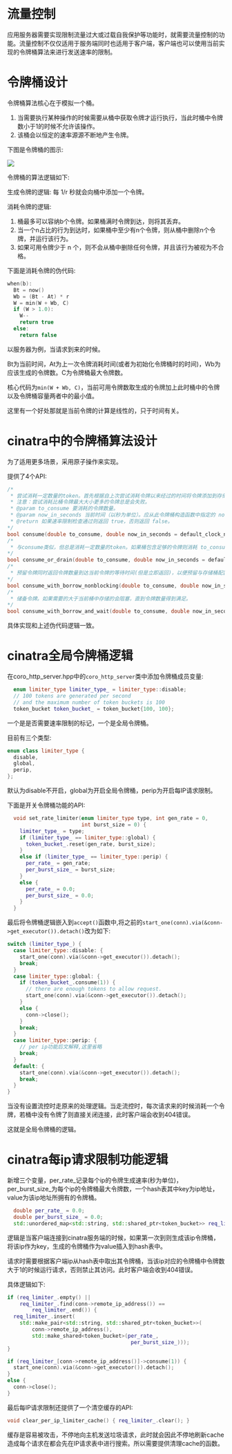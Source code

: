 # 流量控制

应用服务器需要实现限制流量过大或过载自我保护等功能时，就需要流量控制的功能。流量控制不仅仅适用于服务端同时也适用于客户端，客户端也可以使用当前实现的令牌桶算法来进行发送速率的限制。

# 令牌桶设计

令牌桶算法核心在于模拟一个桶。

1. 当需要执行某种操作的时候需要从桶中获取令牌才运行执行，当此时桶中令牌数小于1的时候不允许该操作。
2. 该桶会以恒定的速率源源不断地产生令牌。

下图是令牌桶的图示:

![](https://media.geeksforgeeks.org/wp-content/uploads/20240116162804/Blank-diagram-(7).png)

令牌桶的算法逻辑如下:

生成令牌的逻辑: 每 1/r 秒就会向桶中添加一个令牌。

消耗令牌的逻辑:

1. 桶最多可以容纳b个令牌。如果桶满时令牌到达，则将其丢弃。
2. 当一个n占比的行为到达时，如果桶中至少有n个令牌，则从桶中删除n个令牌，并运行该行为。
3. 如果可用令牌少于 n 个，则不会从桶中删除任何令牌，并且该行为被视为不合格。

下面是消耗令牌的伪代码:

```c
when(b):
  Bt = now()
  Wb = (Bt - At) * r
  W = min(W + Wb, C)
  if (W > 1.0):
    W--
    return true
  else:
    return false
```

以服务器为例，当请求到来的时候。

Bt为当前时间，At为上一次令牌消耗时间(或者为初始化令牌桶时的时间)，Wb为应该生成的令牌数。C为令牌桶最大令牌数。

核心代码为`min(W + Wb, C)`，当前可用令牌数取生成的令牌加上此时桶中的令牌以及令牌桶容量两者中的最小值。

这里有一个好处那就是当前令牌的计算是线性的，只于时间有关。

# cinatra中的令牌桶算法设计

为了适用更多场景，采用原子操作来实现。

提供了4个API:

```cpp
/*
 * 尝试消耗一定数量的token。首先根据自上次尝试消耗令牌以来经过的时间将令牌添加到存储桶中。
 * 注意：尝试消耗比桶令牌最大大小更多的令牌总是会失败。
 * @param to_consume 要消耗的令牌数量。
 * @param now_in_seconds 当前时间（以秒为单位）。应从此令牌桶构造函数中指定的 now_in_seconds 单调递增。
 * @return 如果速率限制检查通过则返回 true，否则返回 false。
*/
bool consume(double to_consume, double now_in_seconds = default_clock_now())
/*
 * 与consume类似，但总是消耗一定数量的token。如果桶包含足够的令牌则消耗 to_consume 令牌。否则桶会被清空。
*/
bool consume_or_drain(double to_consume, double now_in_seconds = default_clock_now())
/*
 * 预留令牌同时返回令牌数量到达当前令牌的等待时间(但是立即返回)，以便预留与存储桶配置兼容。
*/
bool consume_with_borrow_nonblocking(double to_consume, double now_in_seconds = default_clock_now())
/*
 * 储备令牌。如果需要的大于当前桶中存储的会阻塞，直到令牌数量得到满足。
*/
bool consume_with_borrow_and_wait(double to_consume, double now_in_seconds = default_clock_now())
```

具体实现和上述伪代码逻辑一致。

# cinatra全局令牌桶逻辑

在coro_http_server.hpp中的`coro_http_server`类中添加令牌桶成员变量:

```cpp
  enum limiter_type limiter_type_ = limiter_type::disable;
  // 100 tokens are generated per second
  // and the maximum number of token buckets is 100
  token_bucket token_bucket_ = token_bucket{100, 100};
```

一个是是否需要速率限制的标记，一个是全局令牌桶。

目前有三个类型:

```cpp
enum class limiter_type {
  disable,
  global,
  perip,
};
```

默认为disable不开启，global为开启全局令牌桶，perip为开启每IP请求限制。


下面是开关令牌桶功能的API:

```cpp
  void set_rate_limiter(enum limiter_type type, int gen_rate = 0,
                        int burst_size = 0) {
    limiter_type_ = type;
    if (limiter_type_ == limiter_type::global) {
      token_bucket_.reset(gen_rate, burst_size);
    }
    else if (limiter_type_ == limiter_type::perip) {
      per_rate_ = gen_rate;
      per_burst_size_ = burst_size;
    }
    else {
      per_rate_ = 0.0;
      per_burst_size_ = 0.0;
    }
  }
```

最后将令牌桶逻辑嵌入到`accept()`函数中,将之前的`start_one(conn).via(&conn->get_executor()).detach()`改为如下:

```cpp
switch (limiter_type_) {
  case limiter_type::disable: {
    start_one(conn).via(&conn->get_executor()).detach();
    break;
  }
  case limiter_type::global: {
    if (token_bucket_.consume(1)) {
      // there are enough tokens to allow request.
      start_one(conn).via(&conn->get_executor()).detach();
    }
    else {
      conn->close();
    }
    break;
  }
  case limiter_type::perip: {
    // per ip功能后文解释,这里省略
    break;
  }
  default: {
    start_one(conn).via(&conn->get_executor()).detach();
    break;
  }
}
```

当没有设置流控时走原来的处理逻辑。当走流控时，每次请求来的时候消耗一个令牌，若桶中没有令牌了则直接关闭连接，此时客户端会收到404错误。

这就是全局令牌桶的逻辑。

# cinatra每ip请求限制功能逻辑

新增三个变量，per_rate_记录每个ip的令牌生成速率(秒为单位)，per_burst_size_为每个ip的令牌桶最大令牌数，一个hash表其中key为ip地址，value为该ip地址所拥有的令牌桶。

```cpp
  double per_rate_ = 0.0;
  double per_burst_size_ = 0.0;
  std::unordered_map<std::string, std::shared_ptr<token_bucket>> req_limiter_;
```

逻辑是当客户端连接到cinatra服务端的时候，如果第一次到则生成该ip令牌桶，将该ip作为key，生成的令牌桶作为value插入到hash表中。

请求时需要根据客户端ip从hash表中取出其令牌桶，当该ip对应的令牌桶中令牌数大于1的时候运行请求，否则禁止其访问。此时客户端会收到404错误。

具体逻辑如下:

```cpp
if (req_limiter_.empty() ||
    req_limiter_.find(conn->remote_ip_address()) ==
        req_limiter_.end()) {
  req_limiter_.insert(
    std::make_pair<std::string, std::shared_ptr<token_bucket>>(
        conn->remote_ip_address(),
        std::make_shared<token_bucket>(per_rate_,
                                        per_burst_size_)));
}

if (req_limiter_[conn->remote_ip_address()]->consume(1)) {
  start_one(conn).via(&conn->get_executor()).detach();
}
else {
  conn->close();
}
```

最后每IP请求限制还提供了一个清空缓存的API:

```cpp
void clear_per_ip_limiter_cache() { req_limiter_.clear(); }
```

缓存是容易被攻击，不停地向主机发送垃圾请求，此时就会因此不停地刷新cache造成每个请求在都会先在IP请求表中进行搜索。所以需要提供清理cache的函数。